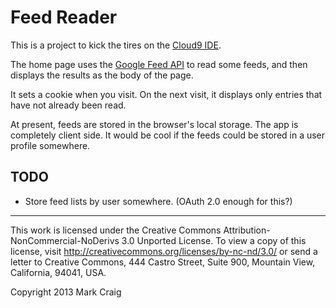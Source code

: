 # Feed Reader

This is a project to kick the tires on the [Cloud9 IDE](https://c9.io/).

The home page uses the [Google Feed API](https://developers.google.com/feed/v1/)
to read some feeds, and then displays the results as the body of the page.

It sets a cookie when you visit. On the next visit, it displays
only entries that have not already been read.

At present, feeds are stored in the browser's local storage. The app is
completely client side. It would be cool if the feeds could be stored
in a user profile somewhere.

## TODO
*   Store feed lists by user somewhere. (OAuth 2.0 enough for this?)

* * *
This work is licensed under the Creative Commons
Attribution-NonCommercial-NoDerivs 3.0 Unported License.
To view a copy of this license, visit
<http://creativecommons.org/licenses/by-nc-nd/3.0/>
or send a letter to Creative Commons, 444 Castro Street,
Suite 900, Mountain View, California, 94041, USA.

Copyright 2013 Mark Craig
